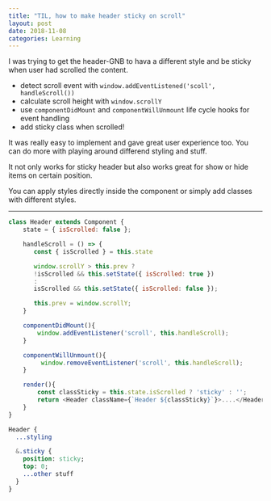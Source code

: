 ```yaml
---
title: "TIL, how to make header sticky on scroll"
layout: post
date: 2018-11-08
categories: Learning
---
```


I was trying to get the header-GNB to hava a different style and be sticky when user had scrolled the content.


- detect scroll event with  `window.addEventListened('scoll', handleScroll())`
- calculate scroll height with `window.scrollY`
- use `componentDidMount` and `componentWillUnmount` life cycle hooks for event handling
- add sticky class when scrolled!


It was really easy to implement and gave great user experience too. You can do more with playing around differend styling and stuff.

It not only works for sticky header but also works great for show or hide items on certain position.

You can apply styles directly inside the component or simply add classes with different styles.


---


```js
class Header extends Component {
    state = { isScrolled: false };

    handleScroll = () => {
       const { isScrolled } = this.state

       window.scrollY > this.prev ?
       !isScrolled && this.setState({ isScrolled: true })
       :
       isScrolled && this.setState({ isScrolled: false });

       this.prev = window.scrollY;
    }

    componentDidMount(){
        window.addEventListener('scroll', this.handleScroll);
    }

    componentWillUnmount(){
         window.removeEventListener('scroll', this.handleScroll);
    }

    render(){
        const classSticky = this.state.isScrolled ? 'sticky' : '';
        return <Header className={`Header ${classSticky}`}>....</Header>;
    }
}
```

```sass
Header {
  ...styling

  &.sticky {
    position: sticky;
    top: 0;
    ...other stuff
  }
}
```


